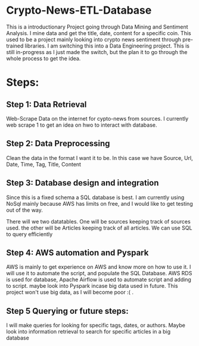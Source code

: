 # Crypto-News-ETL-Database

This is a introductionary Project going through Data Mining and Sentiment Analysis. I mine data and get the title, date, content for a specific coin.
This used to be a project mainly looking into crypto news sentiment through pre-trained libraries. I am switching this into a Data Engineering project.
This is still in-progress as I just made the switch, but the plan it to go through the whole process to get the idea.

# Steps:

## Step 1: Data Retrieval 
Web-Scrape Data on the internet for cypto-news from sources. I currently web scrape 1 to get an idea on hwo to interact with database.

## Step 2: Data Preprocessing
Clean the data in the format I want it to be. In this case we have Source, Url, Date, Time, Tag, Title, Content

## Step 3: Database design and integration
Since this is a fixed schema a SQL database is best. I am currently using NoSql mainly because AWS has limits on free, and I would like to get testing out of the way.

There will we two datatables. One will be sources keeping track of sources used. the other will be Articles keeping track of all articles. We can use SQL to query efficiently

## Step 4: AWS automation and Pyspark
AWS is mainly to get experience on AWS and know more on how to use it. I will use it to automate the script, and populate the SQL Database.
AWS RDS is used for database, Apache Airflow is used to automate script and adding to script. maybe look into Pyspark incase big data used in future.
This project won't use big data, as I will become poor :( .

## Step 5 Querying or future steps:
I will make queries for looking for specific tags, dates, or authors. Maybe look into information retrieval to search for specific articles in a big database

